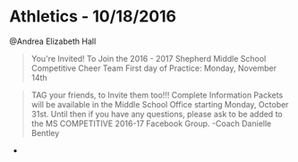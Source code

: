 # Athletics - 10/18/2016

@Andrea Elizabeth Hall

> You're Invited!
> To Join the 2016 - 2017 Shepherd Middle School
> Competitive Cheer Team
> First day of Practice: Monday, November 14th


> TAG your friends, to Invite them too!!! Complete Information Packets will be available in the Middle School Office starting Monday, October 31st.
Until then if you have any questions, please ask to be added to the MS COMPETITIVE 2016-17 Facebook Group.
-Coach Danielle Bentley

-


